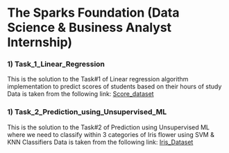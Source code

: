 # The Sparks Foundation (Data Science & Business Analyst Internship)

### 1) Task_1_Linear_Regression
This is the solution to the Task#1 of Linear regression algorithm implementation to predict scores of students based on their hours of study
Data is taken from the following link:
<a href="https://raw.githubusercontent.com/AdiPersonalWorks/Random/master/student_scores%20-%20student_scores.csv">Score_dataset</a>

### 1) Task_2_Prediction_using_Unsupervised_ML
This is the solution to the Task#2 of Prediction using Unsupervised ML where we need to classify within 3 categories of Iris flower using SVM & KNN Classifiers
Data is taken from the following link:
<a href=": https://bit.ly/3kXTdox">Iris_Dataset</a>
